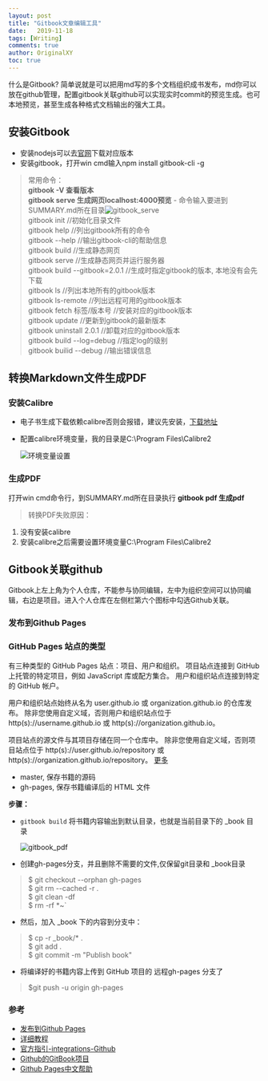 ```yaml
---
layout: post
title: "Gitbook文章编辑工具"
date:   2019-11-18
tags: [Writing]
comments: true
author: OriginalXY
toc: true
---
```


什么是Gitbook? 简单说就是可以把用md写的多个文档组织成书发布，md你可以放在github管理，配置gitbook关联github可以实现实时commit的预览生成。也可本地预览，甚至生成各种格式文档输出的强大工具。

<!-- more -->

## 安装Gitbook
* 安装nodejs可以去[官网](http://nodejs.cn/download/)下载对应版本  
*  安装gitbook，打开win cmd输入npm install gitbook-cli -g   
> 常用命令：  
> **gitbook -V 查看版本**    
> **gitbook serve 生成网页localhost:4000预览** - 命令输入要进到SUMMARY.md所在目录![gitbook_serve](https://cdn.jsdelivr.net/gh/OriginalXY/originalxy.github.io/images/2019-11-18-gitbook_tool/gitbook_serve.png)    
> gitbook init //初始化目录文件   
> gitbook help //列出gitbook所有的命令   
> gitbook --help //输出gitbook-cli的帮助信息   
> gitbook build //生成静态网页   
> gitbook serve //生成静态网页并运行服务器  
> gitbook build --gitbook=2.0.1 //生成时指定gitbook的版本, 本地没有会先下载  
> gitbook ls //列出本地所有的gitbook版本  
> gitbook ls-remote //列出远程可用的gitbook版本  
> gitbook fetch 标签/版本号 //安装对应的gitbook版本  
> gitbook update //更新到gitbook的最新版本  
> gitbook uninstall 2.0.1 //卸载对应的gitbook版本  
> gitbook build --log=debug //指定log的级别  
> gitbook builid --debug //输出错误信息  

## 转换Markdown文件生成PDF

### 安装Calibre 
* 电子书生成下载依赖calibre否则会报错，建议先安装，[下载地址](https://calibre-ebook.com/download)
* 配置calibre环境变量，我的目录是C:\Program Files\Calibre2

  ![环境变量设置](https://cdn.jsdelivr.net/gh/OriginalXY/originalxy.github.io/images/2019-11-18-gitbook_tool/环境变量设置.png)

### 生成PDF

打开win cmd命令行，到SUMMARY.md所在目录执行 **gitbook pdf 生成pdf**    
> 转换PDF失败原因：
1. 没有安装calibre
2. 安装calibre之后需要设置环境变量C:\Program Files\Calibre2   

## Gitbook关联github

Gitbook上左上角为个人仓库，不能参与协同编辑，左中为组织空间可以协同编辑，右边是项目。进入个人仓库在左侧栏第六个图标中勾选Github关联。

### 发布到Github Pages
### GitHub Pages 站点的类型
有三种类型的 GitHub Pages 站点：项目、用户和组织。 项目站点连接到 GitHub 上托管的特定项目，例如 JavaScript 库或配方集合。 用户和组织站点连接到特定的 GitHub 帐户。

用户和组织站点始终从名为 user.github.io 或 organization.github.io 的仓库发布。 除非您使用自定义域，否则用户和组织站点位于 http(s)://username.github.io 或 http(s)://organization.github.io。

项目站点的源文件与其项目存储在同一个仓库中。 除非您使用自定义域，否则项目站点位于 http(s)://user.github.io/repository 或 http(s)://organization.github.io/repository。
[更多](https://help.github.com/cn/github/working-with-github-pages/about-github-pages)

- master, 保存书籍的源码
- gh-pages, 保存书籍编译后的 HTML 文件   

**步骤：**

- `gitbook build` 将书籍内容输出到默认目录，也就是当前目录下的 _book 目录

  ![gitbook_pdf](https://cdn.jsdelivr.net/gh/OriginalXY/originalxy.github.io/images/2019-11-18-gitbook_tool/gitbook_pdf.png)

- 创建gh-pages分支，并且删除不需要的文件,仅保留git目录和 _book目录
> $ git checkout --orphan gh-pages   
$ git rm --cached -r .  
$ git clean -df  
$ rm -rf *~`
- 然后，加入 _book 下的内容到分支中：
> $ cp -r _book/* .  
$ git add .  
$ git commit -m "Publish book"  
- 将编译好的书籍内容上传到 GitHub 项目的 远程gh-pages 分支了
> $git push -u origin gh-pages


### 参考

- [发布到Github Pages](http://www.chengweiyang.cn/gitbook/github-pages/README.html)
- [详细教程](https://jackchan1999.github.io/2017/05/01/gitbook/GitBook%E4%BD%BF%E7%94%A8%E6%95%99%E7%A8%8B/)   
- [官方指引-integrations-Github](https://docs.gitbook.com/integrations/github)   
- [Github的GitBook项目](https://github.com/GitbookIO/gitbook/blob/master/docs/setup.md)  
- [Github Pages中文帮助](https://help.github.com/cn/github/working-with-github-pages/about-github-pages)